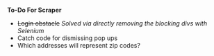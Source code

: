 **To-Do For Scraper**
- ~~Login obstacle~~ *Solved via directly removing the blocking divs with Selenium*
- Catch code for dismissing pop ups
- Which addresses will represent zip codes?
